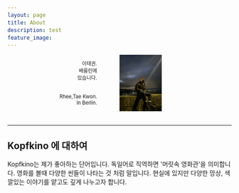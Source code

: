 ```yaml
---
layout: page
title: About
description: test
feature_image: 
---
```

<div style="max-width:100%; position:relative;">
<div align="center" style="display: inline-block; width:40%; height:auto;">
<p align="right" style="font-size:80%;">
이태권.<br>
베를린에<br>
있습니다.<br>
<br>
<br>
Rhee,Tae Kwon.<br>
In Berlin.
</p>
</div>
<img align="left" src="images/pic1.JPG" style="position:absolute; max-width:40%; max-height:100%" hspace="10%" vspace="0%">
</div>
<br>

---
## Kopfkino 에 대하여
Kopfkino는 제가 좋아하는 단어입니다. 독일어로 직역하면 '머릿속 영화관'을 의미합니다. 영화를 볼때 다양한 씬들이 나타는 것 처럼 말입니다. 현실에 있지만 다양한 망상, 색깔있는 이야기를 얕고도 깊게 나누고자 합니다.
